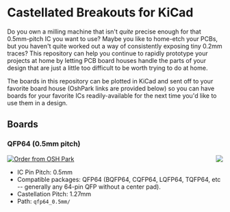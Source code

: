 # Castellated Breakouts for KiCad

Do you own a milling machine that isn't _quite_ precise enough for that
0.5mm-pitch IC you want to use?  Maybe you like to home-etch your PCBs,
but you haven't quite worked out a way of consistently exposing tiny
0.2mm traces?  This repository can help you continue to rapidly prototype
your projects at home by letting PCB board houses handle the
parts of your design that are just a little too difficult to be worth
trying to do at home.

The boards in this repository can be plotted in KiCad and sent off to your
favorite board house (OshPark links are provided below) so you can have
boards for your favorite ICs readily-available for the next time you'd
like to use them in a design.

## Boards

### QFP64 (0.5mm pitch)

<img align="right" src="https://s3-us-west-2.amazonaws.com/coddingtonbear-public/github/kicad-castellated-breakouts/lqfp_fcu.png" />

<a href="https://oshpark.com/shared_projects/OnER0jUi"><img src="https://oshpark.com/assets/badge-5b7ec47045b78aef6eb9d83b3bac6b1920de805e9a0c227658eac6e19a045b9c.png" alt="Order from OSH Park"></img></a>

* IC Pin Pitch: 0.5mm
* Compatible packages: QFP64 (BQFP64, CQFP64, LQFP64, TQFP64, etc -- generally any 64-pin QFP without a center pad).
* Castellation Pitch: 1.27mm
* Path: `qfp64_0.5mm/`

